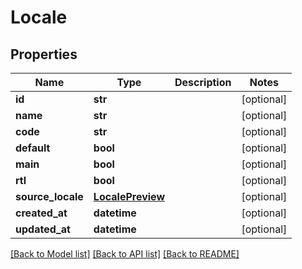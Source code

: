 # Locale

## Properties
Name | Type | Description | Notes
------------ | ------------- | ------------- | -------------
**id** | **str** |  | [optional] 
**name** | **str** |  | [optional] 
**code** | **str** |  | [optional] 
**default** | **bool** |  | [optional] 
**main** | **bool** |  | [optional] 
**rtl** | **bool** |  | [optional] 
**source_locale** | [**LocalePreview**](LocalePreview.md) |  | [optional] 
**created_at** | **datetime** |  | [optional] 
**updated_at** | **datetime** |  | [optional] 

[[Back to Model list]](../README.md#documentation-for-models) [[Back to API list]](../README.md#documentation-for-api-endpoints) [[Back to README]](../README.md)


